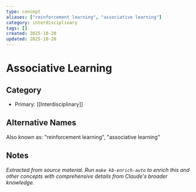 ```yaml
---
type: concept
aliases: ["reinforcement learning", "associative learning"]
category: interdisciplinary
tags: []
created: 2025-10-20
updated: 2025-10-20
---
```


# Associative Learning

## Category

- Primary: [[Interdisciplinary]]

## Alternative Names

Also known as: "reinforcement learning", "associative learning"

## Notes

*Extracted from source material. Run `make kb-enrich-auto` to enrich this and other concepts with comprehensive details from Claude's broader knowledge.*
